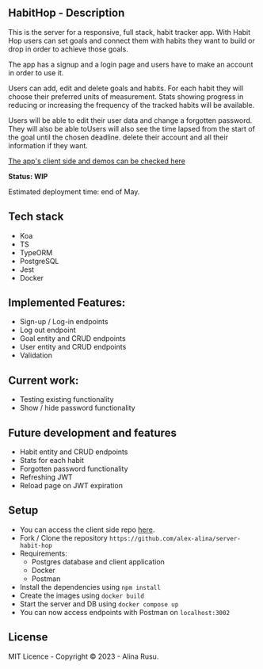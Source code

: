 ## HabitHop - Description

This is the server for a responsive, full stack, habit tracker app. With Habit Hop users can set goals and connect them with habits they want to build or drop in order to achieve those goals. 

The app has a signup and a login page and users have to make an account in order to use it.

Users can add, edit and delete goals and habits. For each habit they will choose their preferred units of measurement. Stats showing progress in reducing or increasing the frequency of the tracked habits will be available. 

Users will be able to edit their user data and change a forgotten password. They will also be able toUsers will also see the time lapsed from the start of the goal until the chosen deadline.
 delete their account and all their information if they want. 

[The app's client side and demos can be checked here](https://github.com/alex-alina/habit-hop-client)

**Status: WIP**

Estimated deployment time: end of May.

## Tech stack
- Koa
- TS
- TypeORM
- PostgreSQL
- Jest
- Docker

## Implemented Features:

- Sign-up / Log-in endpoints
- Log out endpoint
- Goal entity and CRUD endpoints
- User entity and CRUD endpoints
- Validation

## Current work:
- Testing existing functionality
- Show / hide password functionality

## Future development and features

- Habit entity and CRUD endpoints
- Stats for each habit
- Forgotten password functionality
- Refreshing JWT
- Reload page on JWT expiration

## Setup

* You can access the client side repo [here](https://github.com/alex-alina/habit-hop-client).
* Fork / Clone the repository `https://github.com/alex-alina/server-habit-hop` 
* Requirements:
  * Postgres database and client application
  * Docker 
  * Postman
* Install the dependencies using `npm install`
* Create the images using `docker build`
* Start the server and DB using `docker compose up`
* You can now access endpoints with Postman on `localhost:3002`

## License

MIT Licence - Copyright &copy; 2023 - Alina Rusu.
